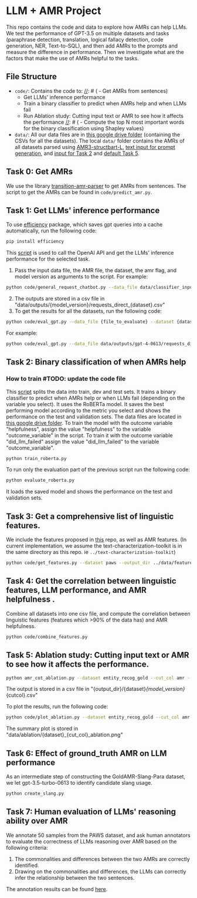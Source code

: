 # LLM + AMR Project

This repo contains the code and data to explore how AMRs can help LLMs. We test the performance of GPT-3.5 on multiple datasets and tasks (paraphrase detection, translation, logical fallacy detection, code generation, NER, Text-to-SQL), and then add AMRs to the prompts and measure the difference in performance. Then we investigate what are the factors that make the use of AMRs helpful to the tasks.


## File Structure

- `code/`: Contains the code to:
[//]: # (    - Get AMRs from sentences)
    - Get LLMs' inference performance
    - Train a binary classifier to predict when AMRs help and when LLMs fail
    - Run Ablation study: Cutting input text or AMR to see how it affects the performance
[//]: # (    - Compute the top N most important words for the binary classification using Shapley values)
- `data/`: All our data files are in [this google drive folder](https://drive.google.com/drive/folders/1fgjaSuHpt6SfbkolIaT7LUD99BzwdARP?usp=drive_link) (containing the CSVs for all the datasets). The local `data/` folder contains the AMRs of all datasets parsed using [AMR3-structbart-L](https://github.com/IBM/transition-amr-parser), [text input for prompt generation](https://github.com/causalNLP/amr_llm/blob/main/data/classifier_inputs/updated_data_input%20-%20classifier_input.csv), and [input for Task 2](https://github.com/causalNLP/amr_llm/blob/main/data/classifier_inputs/data_for_bert.csv) and [default Task 5](https://github.com/causalNLP/amr_llm/blob/main/data/ldc_ner_features_true.csv).

## Task 0: Get AMRs ###

We use the library [transition-amr-parser](https://github.com/IBM/transition-amr-parser/tree/master) to get AMRs from sentences. The script to get the AMRs can be found in `code/predict_amr.py`. 


## Task 1: Get LLMs' inference performance
To use [efficiency](https://github.com/zhijing-jin/efficiency/blob/master/README.md) package, which saves gpt queries into a cache automatically, run the following code:
```bash
pip install efficiency
````
This [script](https://github.com/causalNLP/amr/blob/main/code/general_request_chatbot.py) is used to call the OpenAI API and get the LLMs' inference performance for the selected task.
1. Pass the input data file, the AMR file, the dataset, the amr flag, and model version as arguments to the script. For example:
```bash
python code/general_request_chatbot.py --data_file data/classifier_inputs/updated_data_input_classifier_input.csv --amr_file data/corrected_amrs.csv --dataset logic --amr_cot --model_version gpt4
```
2. The outputs are stored in a csv file in "data/outputs/{model_version}/requests_direct_{dataset}.csv"
3. To get the results for all the datasets, run the following code:
```bash
python code/eval_gpt.py --data_file {file_to_evaluate} --dataset {dataset}
````
For example:
```bash
python code/eval_gpt.py --data_file data/outputs/gpt-4-0613/requests_direct_logic.csv --dataset logic
```


## Task 2: Binary classification of when AMRs help

### How to train #TODO: update the code file
This [script](https://github.com/causalNLP/amr/blob/main/code/train_roberta.py) splits the data into train, dev and test sets. It trains a binary classifier to predict when AMRs help or when LLMs fail (depending on the variable you select). It uses the RoBERTa model. It saves the best performing model according to the metric you select and shows the performance on the test and validation sets. The data files are located in [this google drive folder](https://drive.google.com/drive/folders/17pwdiiu7U1oyly8YwMtqCRdu3GBIWT3K). To train the model with the outcome variable "helpfulness", assign the value "helpfulness" to the variable "outcome_variable" in the script. To train it with the outcome variable "did_llm_failed" assign the value "did_llm_failed" to the variable "outcome_variable".

````bash
python train_roberta.py
````
To run only the evaluation part of the previous script run the following code: 
````bash
python evaluate_roberta.py
````
It loads the saved model and shows the performance on the test and validation sets.

[//]: # ()
[//]: # (## Task 3: Get the most important words for the binary classification using Shapley values)

[//]: # (We use the [shap]&#40;https://shap.readthedocs.io/en/latest/&#41; library to compute the most influential words for the binary classification. )

[//]: # ( ````bash)

[//]: # (python shapley_values.py --model_path translation_model_path --filename data/final_results_trans_corrected.csv --dataset translation --results_path processed/shapley/translation/)

[//]: # (````)

[//]: # (Given a trained binary classifier, it computes the shapley values for the words in the input sentences. It saves the results by chunks in pkl files. Then it reads them all and compute the top N most important words for the classification. It saves the results in a csv file.)

## Task 3: Get a comprehensive list of linguistic features.
We include the features proposed in [this](https://github.com/facebookresearch/text_characterization_toolkit) repo, as well as AMR features.
(In current implementation, we assume the text-characterization-toolkit is in the same directory as this repo. ie `../text-characterization-toolkit`)
 ````bash
python code/get_features.py --dataset paws --output_dir ../data/featured
````

## Task 4: Get the correlation between linguistic features, LLM performance, and AMR helpfulness .
Combine all datasets into one csv file, and compute the correlation between linguistic features (features which >90% of the data has) and AMR helpfulness.
````bash
python code/combine_features.py
````


## Task 5: Ablation study: Cutting input text or AMR to see how it affects the performance.
 ````bash
python amr_cot_ablation.py --dataset entity_recog_gold --cut_col amr --ratio 0.5 --output_dir data/ablation --model_version gpt-4-0613
````
The output is stored in a csv file in "{output_dir}/{dataset}_{model_version}_{cutcol}.csv"

To plot the results, run the following code:
 ````bash
 python code/plot_ablation.py --dataset entity_recog_gold --cut_col amr --save True
 ````
The summary plot is stored in "data/ablation/{dataset}_{cut_col}_ablation.png"

## Task 6: Effect of ground_truth AMR on LLM performance
As an intermediate step of constructing the GoldAMR-Slang-Para dataset, we let gpt-3.5-turbo-0613 to identify candidate slang usage.
 ````bash
python create_slang.py
````

## Task 7: Human evaluation of LLMs' reasoning ability over AMR
We annotate 50 samples from the PAWS dataset, and ask human annotators to evaluate the correctness of LLMs reasoning over AMR based on the following criteria:
1. The commonalities and differences between the two AMRs are correctly identified.
2. Drawing on the commonalities and differences, the LLMs can correctly infer the relationship between the two sentences.

The annotation results can be found [here](https://docs.google.com/spreadsheets/d/1XXZ88Xwl5O9rWFcyTQxpc3ce7_kf24L-W6oZcphCv_8/edit?usp=sharing).

